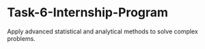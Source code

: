 # Task-6-Internship-Program
Apply advanced statistical and analytical  methods to solve complex problems.
